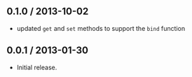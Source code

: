 0.1.0 / 2013-10-02
------------------
* updated `get` and `set` methods to support the `bind` function

0.0.1 / 2013-01-30
------------------
* Initial release.
